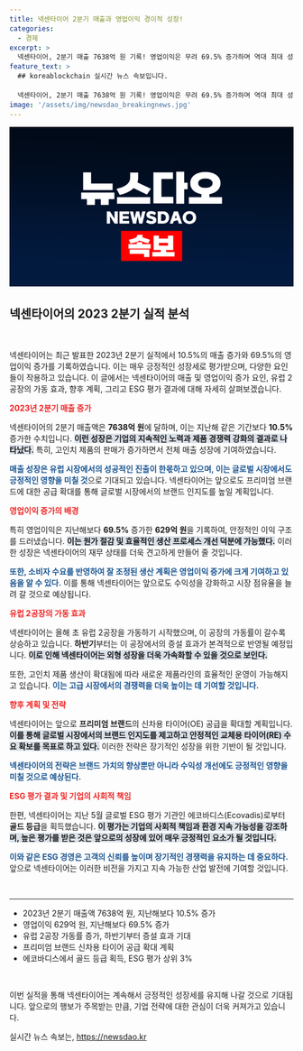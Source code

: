 ```yaml
---
title: 넥센타이어 2분기 매출과 영업이익 경이적 성장!
categories:
  - 경제
excerpt: >
  넥센타이어, 2분기 매출 7638억 원 기록! 영업이익은 무려 69.5% 증가하며 역대 최대 성과를 달성. 유럽 2공장 효과로 하반기 더욱 기대되는 성장!
feature_text: >
  ## koreablockchain 실시간 뉴스 속보입니다.

  넥센타이어, 2분기 매출 7638억 원 기록! 영업이익은 무려 69.5% 증가하며 역대 최대 성과를 달성. 유럽 2공장 효과로 하반기 더욱 기대되는 성장!
image: '/assets/img/newsdao_breakingnews.jpg'
---
```


<p><img src="/assets/img/newsdao_breakingnews.jpg" alt="koreablockchain 속보" /></p>

<h2 data-ke-size="size26">넥센타이어의 2023 2분기 실적 분석</h2>

<p data-ke-size="size16">&nbsp;</p>

<p>넥센타이어는 최근 발표한 2023년 2분기 실적에서 10.5%의 매출 증가와 69.5%의 영업이익 증가를 기록하였습니다. 이는 매우 긍정적인 성장세로 평가받으며, 다양한 요인들이 작용하고 있습니다. 이 글에서는 넥센타이어의 매출 및 영업이익 증가 요인, 유럽 2공장의 가동 효과, 향후 계획, 그리고 ESG 평가 결과에 대해 자세히 살펴보겠습니다.</p>

<p><b><span style="color: #ee2323;">2023년 2분기 매출 증가</span></b></p>

<p>넥센타이어의 2분기 매출액은 <b>7638억 원</b>에 달하며, 이는 지난해 같은 기간보다 <b>10.5%</b> 증가한 수치입니다. <b><span style="background-color: #21538527;">이런 성장은 기업의 지속적인 노력과 제품 경쟁력 강화의 결과로 나타났다.</span></b> 특히, 고인치 제품의 판매가 증가하면서 전체 매출 성장에 기여하였습니다. </p>

<p><b><span style="color: #1a5490;">매출 성장은 유럽 시장에서의 성공적인 진출이 한몫하고 있으며, 이는 글로벌 시장에서도 긍정적인 영향을 미칠 것</span></b>으로 기대되고 있습니다. 넥센타이어는 앞으로도 프리미엄 브랜드에 대한 공급 확대를 통해 글로벌 시장에서의 브랜드 인지도를 높일 계획입니다.</p>

<p><b><span style="color: #ee2323;">영업이익 증가의 배경</span></b></p>

<p>특히 영업이익은 지난해보다 <b>69.5%</b> 증가한 <b>629억 원</b>을 기록하여, 안정적인 이익 구조를 드러냈습니다. <b><span style="background-color: #21538527;">이는 원가 절감 및 효율적인 생산 프로세스 개선 덕분에 가능했다.</span></b> 이러한 성장은 넥센타이어의 재무 상태를 더욱 견고하게 만들어 줄 것입니다. </p>

<p><b><span style="color: #1a5490;">또한, 소비자 수요를 반영하여 잘 조정된 생산 계획은 영업이익 증가에 크게 기여하고 있음을 알 수 있다.</span></b> 이를 통해 넥센타이어는 앞으로도 수익성을 강화하고 시장 점유율을 늘려 갈 것으로 예상됩니다.</p>

<p><b><span style="color: #ee2323;">유럽 2공장의 가동 효과</span></b></p>

<p>넥센타이어는 올해 초 유럽 2공장을 가동하기 시작했으며, 이 공장의 가동률이 갈수록 상승하고 있습니다. <b>하반기</b>부터는 이 공장에서의 증설 효과가 본격적으로 반영될 예정입니다. <b><span style="background-color: #21538527;">이로 인해 넥센타이어는 외형 성장을 더욱 가속화할 수 있을 것으로 보인다.</span></b> </p>

<p>또한, 고인치 제품 생산이 확대됨에 따라 새로운 제품라인의 효율적인 운영이 가능해지고 있습니다. <b><span style="color: #1a5490;">이는 고급 시장에서의 경쟁력을 더욱 높이는 데 기여할 것입니다.</span></b></p>

<p><b><span style="color: #ee2323;">향후 계획 및 전략</span></b></p>

<p>넥센타이어는 앞으로 <b>프리미엄 브랜드</b>의 신차용 타이어(OE) 공급을 확대할 계획입니다. <b><span style="background-color: #21538527;">이를 통해 글로벌 시장에서의 브랜드 인지도를 제고하고 안정적인 교체용 타이어(RE) 수요 확보를 목표로 하고 있다.</span></b> 이러한 전략은 장기적인 성장을 위한 기반이 될 것입니다.</p>

<p><b><span style="color: #1a5490;">넥센타이어의 전략은 브랜드 가치의 향상뿐만 아니라 수익성 개선에도 긍정적인 영향을 미칠 것으로 예상된다.</span></b></p>

<p><b><span style="color: #ee2323;">ESG 평가 결과 및 기업의 사회적 책임</span></b></p>

<p>한편, 넥센타이어는 지난 5월 글로벌 ESG 평가 기관인 에코바디스(Ecovadis)로부터 <b>골드 등급</b>을 획득했습니다. <b><span style="background-color: #21538527;">이 평가는 기업의 사회적 책임과 환경 지속 가능성을 강조하며, 높은 평가를 받은 것은 앞으로의 성장에 있어 매우 긍정적인 요소가 될 것입니다.</span></b> </p>

<p><b><span style="color: #1a5490;">이와 같은 ESG 경영은 고객의 신뢰를 높이며 장기적인 경쟁력을 유지하는 데 중요하다.</span></b> 앞으로 넥센타이어는 이러한 비전을 가지고 지속 가능한 산업 발전에 기여할 것입니다.</p>

<p data-ke-size="size16">&nbsp;</p>

<hr>

<ul>
    <li>2023년 2분기 매출액 7638억 원, 지난해보다 10.5% 증가</li>
    <li>영업이익 629억 원, 지난해보다 69.5% 증가</li>
    <li>유럽 2공장 가동률 증가, 하반기부터 증설 효과 기대</li>
    <li>프리미엄 브랜드 신차용 타이어 공급 확대 계획</li>
    <li>에코바디스에서 골드 등급 획득, ESG 평가 상위 3%</li>
</ul>

<p data-ke-size="size16">&nbsp;</p> 

<p>이번 실적을 통해 넥센타이어는 계속해서 긍정적인 성장세를 유지해 나갈 것으로 기대됩니다. 앞으로의 행보가 주목받는 만큼, 기업 전략에 대한 관심이 더욱 커져가고 있습니다.</p>
실시간 뉴스 속보는, <a href="https://newsdao.kr" rel="dofollow">https://newsdao.kr</a>


